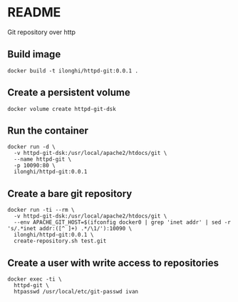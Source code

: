 # README

Git repository over http

## Build image

```
docker build -t ilonghi/httpd-git:0.0.1 .
```

## Create a persistent volume

```
docker volume create httpd-git-dsk
```

## Run the container

```
docker run -d \
  -v httpd-git-dsk:/usr/local/apache2/htdocs/git \
  --name httpd-git \
  -p 10090:80 \
  ilonghi/httpd-git:0.0.1
```

## Create a bare git repository

```
docker run -ti --rm \
  -v httpd-git-dsk:/usr/local/apache2/htdocs/git \
  --env APACHE_GIT_HOST=$(ifconfig docker0 | grep 'inet addr' | sed -r 's/.*inet addr:([^ ]+) .*/\1/'):10090 \
  ilonghi/httpd-git:0.0.1 \
  create-repository.sh test.git
```

## Create a user with write access to repositories

```
docker exec -ti \
  httpd-git \
  htpasswd /usr/local/etc/git-passwd ivan
```
